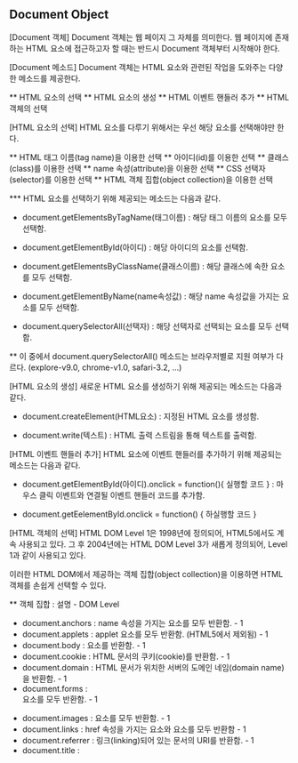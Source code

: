 ## Document Object

[Document 객체]
  Document 객체는 웹 페이지 그 자체를 의미한다.
웹 페이지에 존재하는 HTML 요소에 접근하고자 할 때는 반드시 Document 객체부터 시작해야 한다.

[Document 메소드]
Document 객체는 HTML 요소와 관련된 작업을 도와주는 다양한 메소드를 제공한다.

** HTML 요소의 선택
** HTML 요소의 생성
** HTML 이벤트 핸들러 추가
** HTML 객체의 선택


[HTML 요소의 선택]
HTML 요소를 다루기 위해서는 우선 해당 요소를 선택해야만 한다.

** HTML 태그 이름(tag name)을 이용한 선택
** 아이디(id)를 이용한 선택
** 클래스(class)를 이용한 선택
** name 속성(attribute)을 이용한 선택
** CSS 선택자(selector)를 이용한 선택
** HTML 객체 집합(object collection)을 이용한 선택

***  HTML 요소를 선택하기 위해 제공되는 메소드는 다음과 같다.

 - document.getElementsByTagName(태그이름)
  : 해당 태그 이름의 요소를 모두 선택함.

 - document.getElementById(아이디)
  : 해당 아이디의 요소를 선택함.

 - document.getElementsByClassName(클래스이름)
  : 해당 클래스에 속한 요소를 모두 선택함.

 - document.getElementByName(name속성값)
  : 해당 name 속성값을 가지는 요소를 모두 선택함.

 - document.querySelectorAll(선택자)
  : 해당 선택자로 선택되는 요소를 모두 선택함.

** 이 중에서 document.querySelectorAll() 메소드는 브라우저별로 지원 여부가 다르다. (explore-v9.0, chrome-v1.0, safari-3.2, ...)


[HTML 요소의 생성]
  새로운 HTML 요소를 생성하기 위해 제공되는 메소드는 다음과 같다.
 - document.createElement(HTML요소)
  : 지정된 HTML 요소를 생성함.

 - document.write(텍스트)
  : HTML 출력 스트림을 통해 텍스트를 출력함.


[HTML 이벤트 핸들러 추가]
  HTML 요소에 이벤트 핸들러를 추가하기 위해 제공되는 메소드는 다음과 같다.
 - document.getElementById(아이디).onclick = function(){ 실행할 코드 }
  : 마우스 클릭 이벤트와 연결될 이벤트 핸들러 코드를 추가함.

 - document.getEelementById.onclick = function() {
      하실행할 코드
  }


[HTML 객체의 선택]
  HTML DOM Level 1은 1998년에 정의되어, HTML5에서도 계속 사용되고 있다. 그 후 2004년에는 HTML DOM Level 3가 새롭게 정의되어, Level 1과 같이 사용되고 있다.

  이러한 HTML DOM에서 제공하는 객체 집합(object collection)을 이용하면 HTML 객체를 손쉽게 선택할 수 있다.

 ** 객체 집합 : 설명 - DOM Level
 - document.anchors : name 속성을 가지는 <a>요소를 모두 반환함. - 1
 - document.applets : applet 요소를 모두 반환함. (HTML5에서 제외됨) - 1
 - document.body : <body>요소를 반환함. - 1
 - document.cookie : HTML 문서의 쿠키(cookie)를 반환함. - 1
 - document.domain : HTML 문서가 위치한 서버의 도메인 네임(domain name)을 반환함. - 1
 - document.forms : <form>요소를 모두 반환함. - 1
 - document.images : <img>요소를 모두 반환함. - 1
 - document.links : href 속성을 가지는 <area>요소와 <a>요소를 모두 반환함 - 1
 - document.referrer : 링크(linking)되어 있는 문서의 URI를 반환함. - 1
 - document.title : <title>요소를 반환함. - 1
 - document.URL : HTML 문서의 완전한 URL 주소를 반환함. - 1
 - document.baseURI : HTML 문서의 절대 URI(absolute base URI)를 반환함. - 3
 - document.doctype : HTML문서의 문서 타입(doctype)을 반환함. - 3
 - document.documentElement : <html>요소를 반환함. - 3
 - document.documentMode : 웹 브라우저가 사용하고 있는 모드를 반환함. - 3
 - document.documentURI : HTML 문서의 URI를 반환함. - 3
 - document.domConfig : HTML DOM 설정을 반환함. (더는 사용하지 않음) - 3
 - document.embeds : <embed>요소를 모두 반환함. - 3
 - document.head : <head>요소를 반환함. - 3
 - document.implementation : HTML DOM 구현(implementation)을 반환함. - 3
 - document.inputEncoding : HTML 문서의 문자 인코딩(character set) 형식을 반환함. - 3
 - document.lastModified : HTML 문서의 마지막 갱신 날짜 및 시간을 반환함. - 3
 - document.readyState : HTML 문서의 로딩 상태(loading status)를 반환함. - 3
 - document.scripts : <script>요소를 모두 반환함. - 3
 - document.strictErrorChecking : 오류의 강제 검사 여부를 반환함. - 3


##### 참고 : http://tcpschool.com
